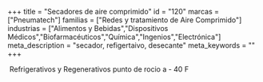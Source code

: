 +++
title = "Secadores de aire comprimido"
id = "120"
marcas = ["Pneumatech"]
familias = ["Redes y tratamiento de Aire Comprimido"]
industrias = ["Alimentos y Bebidas","Dispositivos Médicos","Biofarmacéuticos","Química","Ingenios","Electrónica"]
meta_description = "secador, refigertaivo, desecante"
meta_keywords = ""
+++
<p> Refrigerativos y Regenerativos punto de rocio a - 40 F</p>